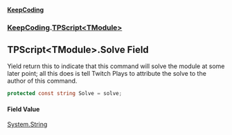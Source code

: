 #### [KeepCoding](index.md 'index')
### [KeepCoding](KeepCoding.md 'KeepCoding').[TPScript&lt;TModule&gt;](TPScript.TModule..md 'KeepCoding.TPScript&lt;TModule&gt;')
## TPScript&lt;TModule&gt;.Solve Field
Yield return this to indicate that this command will solve the module at some later point; all this does is tell Twitch Plays to attribute the solve to the author of this command.  
```csharp
protected const string Solve = solve;
```
#### Field Value
[System.String](https://docs.microsoft.com/en-us/dotnet/api/System.String 'System.String')
